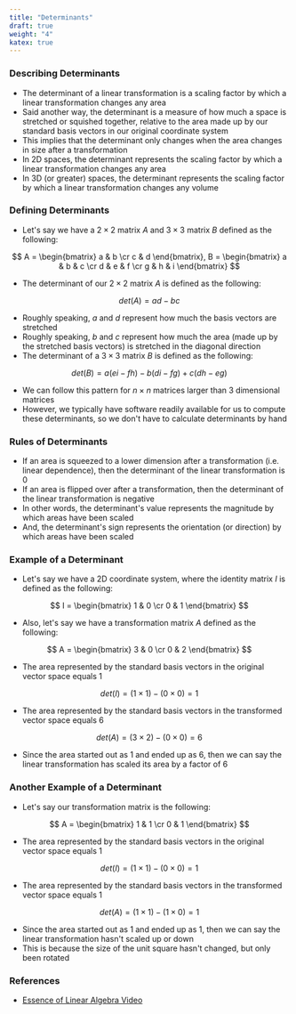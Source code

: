 ```yaml
---
title: "Determinants"
draft: true
weight: "4"
katex: true
---
```


### Describing Determinants
- The determinant of a linear transformation is a scaling factor by which a linear transformation changes any area
- Said another way, the determinant is a measure of how much a space is stretched or squished together, relative to the area made up by our standard basis vectors in our original coordinate system
- This implies that the determinant only changes when the area changes in size after a transformation
- In 2D spaces, the determinant represents the scaling factor by which a linear transformation changes any area
- In 3D (or greater) spaces, the determinant represents the scaling factor by which a linear transformation changes any volume

### Defining Determinants
- Let's say we have a $2 \times 2$ matrix $A$ and $3 \times 3$ matrix $B$ defined as the following:

$$ A = \begin{bmatrix} a & b \cr c & d \end{bmatrix}, B = \begin{bmatrix} a & b & c \cr d & e & f \cr g & h & i \end{bmatrix} $$

- The determinant of our $2 \times 2$ matrix $A$ is defined as the following:

$$ det(A) = ad - bc $$

- Roughly speaking, $a$ and $d$ represent how much the basis vectors are stretched
- Roughly speaking, $b$ and $c$ represent how much the area (made up by the stretched basis vectors) is stretched in the diagonal direction
- The determinant of a $3 \times 3$ matrix $B$ is defined as the following:

$$ det(B) = a(ei - fh) - b(di - fg) + c(dh - eg) $$

- We can follow this pattern for $n \times n$ matrices larger than 3 dimensional matrices
- However, we typically have software readily available for us to compute these determinants, so we don't have to calculate determinants by hand

### Rules of Determinants
- If an area is squeezed to a lower dimension after a transformation (i.e. linear dependence), then the determinant of the linear transformation is 0
- If an area is flipped over after a transformation, then the determinant of the linear transformation is negative
- In other words, the determinant's value represents the magnitude by which areas have been scaled
- And, the determinant's sign represents the orientation (or direction) by which areas have been scaled

### Example of a Determinant
- Let's say we have a 2D coordinate system, where the identity matrix $I$ is defined as the following:

$$ I = \begin{bmatrix} 1 & 0 \cr 0 & 1 \end{bmatrix} $$

- Also, let's say we have a transformation matrix $A$ defined as the following:

$$ A = \begin{bmatrix} 3 & 0 \cr 0 & 2 \end{bmatrix} $$

- The area represented by the standard basis vectors in the original vector space equals 1

$$ det(I) = (1 \times 1) - (0 \times 0) = 1 $$

- The area represented by the standard basis vectors in the transformed vector space equals 6

$$ det(A) = (3 \times 2) - (0 \times 0) = 6 $$

- Since the area started out as 1 and ended up as 6, then we can say the linear transformation has scaled its area by a factor of 6

### Another Example of a Determinant
- Let's say our transformation matrix is the following:

$$ A = \begin{bmatrix} 1 & 1 \cr 0 & 1 \end{bmatrix} $$

- The area represented by the standard basis vectors in the original vector space equals 1 

$$ det(I) = (1 \times 1) - (0 \times 0) = 1 $$

- The area represented by the standard basis vectors in the transformed vector space equals 1

$$ det(A) = (1 \times 1) - (1 \times 0) = 1 $$

- Since the area started out as 1 and ended up as 1, then we can say the linear transformation hasn't scaled up or down
- This is because the size of the unit square hasn't changed, but only been rotated

### References
- [Essence of Linear Algebra Video](https://www.youtube.com/watch?v=Ip3X9LOh2dk&list=PLZHQObOWTQDPD3MizzM2xVFitgF8hE_ab&index=6)
